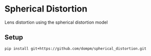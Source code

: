 # Spherical Distortion

Lens distortion using the spherical distortion model

## Setup
```
pip install git+https://github.com/dompm/spherical_distortion.git
```

